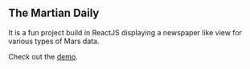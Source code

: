 ## The Martian Daily

It is a fun project build in ReactJS displaying a newspaper like view for various types of Mars data.

Check out the [demo](https://arnabdatta.github.io/the-martian-daily/).



